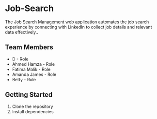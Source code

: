 # Job-Search

The Job Search Management web application automates the job search experience 
by connecting with LinkedIn to collect job details and relevant data effectively..

## Team Members
- D             - Role
- Ahmed Hamza   - Role
- Fatima Malik  - Role
- Amanda James  - Role
- Betty         - Role

## Getting Started
1. Clone the repository
2. Install dependencies
